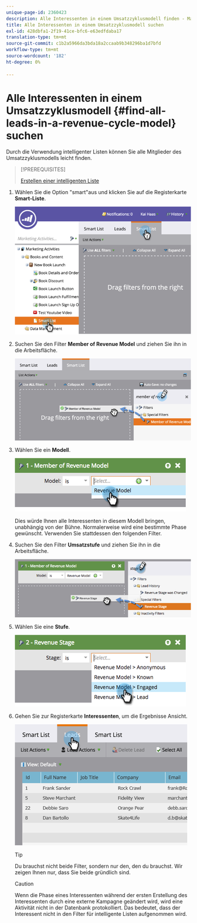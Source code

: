 ```yaml
---
unique-page-id: 2360423
description: Alle Interessenten in einem Umsatzzyklusmodell finden - Marketo Docs - Produktdokumentation
title: Alle Interessenten in einem Umsatzzyklusmodell suchen
exl-id: 428dbfa1-2f19-41ce-bfc6-e63edfdaba17
translation-type: tm+mt
source-git-commit: c1b2a5966da3bda18a2ccaab9b348296ba1d7bfd
workflow-type: tm+mt
source-wordcount: '182'
ht-degree: 0%

---
```


# Alle Interessenten in einem Umsatzzyklusmodell {#find-all-leads-in-a-revenue-cycle-model} suchen

Durch die Verwendung intelligenter Listen können Sie alle Mitglieder des Umsatzzyklusmodells leicht finden.

>[!PREREQUISITES]
>
>[Erstellen einer intelligenten Liste](/help/marketo/product-docs/core-marketo-concepts/smart-lists-and-static-lists/creating-a-smart-list/create-a-smart-list.md)

1. Wählen Sie die Option &quot;smart&quot;aus und klicken Sie auf die Registerkarte **Smart-Liste**.

   ![](assets/image2015-4-29-14-3a6-3a36.png)

1. Suchen Sie den Filter **Member of Revenue Model** und ziehen Sie ihn in die Arbeitsfläche.

   ![](assets/image2015-4-29-14-3a12-3a33.png)

1. Wählen Sie ein **Modell**.

   ![](assets/image2015-5-13-18-3a2-3a23.png)

   Dies würde Ihnen alle Interessenten in diesem Modell bringen, unabhängig von der Bühne. Normalerweise wird eine bestimmte Phase gewünscht. Verwenden Sie stattdessen den folgenden Filter.

1. Suchen Sie den Filter **Umsatzstufe** und ziehen Sie ihn in die Arbeitsfläche.

   ![](assets/image2015-5-13-17-3a27-3a0.png)

1. Wählen Sie eine **Stufe**.

   ![](assets/image2015-5-13-17-3a31-3a9.png)

1. Gehen Sie zur Registerkarte **Interessenten**, um die Ergebnisse Ansicht.

   ![](assets/2.png)

   >[!TIP]
   >
   >Du brauchst nicht beide Filter, sondern nur den, den du brauchst. Wir zeigen Ihnen nur, dass Sie beide gründlich sind.

   >[!CAUTION]
   >
   >Wenn die Phase eines Interessenten während der ersten Erstellung des Interessenten durch eine externe Kampagne geändert wird, wird eine Aktivität nicht in der Datenbank protokolliert. Das bedeutet, dass der Interessent nicht in den Filter für intelligente Listen aufgenommen wird.
